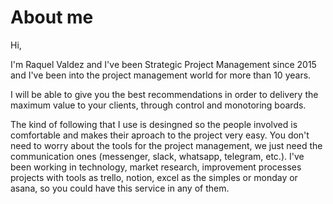 # About me
Hi,

I'm Raquel Valdez and I've been Strategic Project Management since 2015 and I've been into the project management world for more than 10 years.

I will be able to give you the best recommendations in order to delivery the maximum value to your clients, through control and monotoring boards.

The kind of following that I use is desingned so the people involved is comfortable and makes their aproach to the project very easy. You don't need to worry about the tools for the project management, we just need the communication ones (messenger, slack, whatsapp, telegram, etc.).
I've been working in technology, market research, improvement processes projects with tools as trello, notion, excel as the simples or monday or asana, so you could have this service in any of them.
